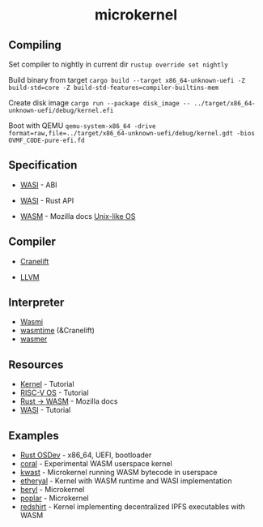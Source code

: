 <div align="center">
<h1>microkernel</h1>
</div>

## Compiling
Set compiler to nightly in current dir
`rustup override set nightly`

Build binary from target
`cargo build --target x86_64-unknown-uefi -Z build-std=core -Z build-std-features=compiler-builtins-mem`

Create disk image
`cargo run --package disk_image -- ../target/x86_64-unknown-uefi/debug/kernel.efi`

Boot with QEMU
`qemu-system-x86_64 -drive format=raw,file=../target/x86_64-unknown-uefi/debug/kernel.gdt -bios OVMF_CODE-pure-efi.fd`

## Specification
- [WASI](https://github.com/WebAssembly/WASI) - ABI

- [WASI](https://github.com/bytecodealliance/wasi) - Rust API

- [WASM](https://developer.mozilla.org/en-US/docs/WebAssembly#api_reference) - Mozilla docs
[Unix-like OS](http://scialex.github.io/reenix.pdf)

## Compiler
- [Cranelift](https://github.com/bytecodealliance/wasmtime/tree/main/cranelift)

- [LLVM](https://surma.dev/things/c-to-webassembly)

## Interpreter
- [Wasmi](https://github.com/wasmi-labs/wasmi)
- [wasmtime](https://github.com/bytecodealliance/wasmtime) (&Cranelift)
- [wasmer](https://github.com/wasmerio/wasmer)

## Resources
- [Kernel](https://os.phil-opp.com/minimal-rust-kernel) - Tutorial
- [RISC-V OS](https://osblog.stephenmarz.com) - Tutorial
- [Rust -> WASM](https://developer.mozilla.org/en-US/docs/WebAssembly/Rust_to_wasm) - Mozilla docs
- [WASI](https://github.com/bytecodealliance/wasmtime/blob/main/docs/WASI-tutorial.md) - Tutorial

## Examples
- [Rust OSDev](https://github.com/rust-osdev) - x86_64, UEFI, bootloader
- [coral](https://github.com/CharlyCst/coral) - Experimental WASM userspace kernel
- [kwast](https://github.com/kwast-os/kwast) - Microkernel running WASM bytecode in userspace
- [etheryal](https://github.com/KernelFreeze/etheryal-kernel) - Kernel with WASM runtime and WASI implementation
- [beryl](https://github.com/falkor11/Beryl) - Microkernel
- [poplar](https://github.com/IsaacWoods/poplar) - Microkernel
- [redshirt](https://github.com/tomaka/redshirt) - Kernel implementing decentralized IPFS executables with WASM